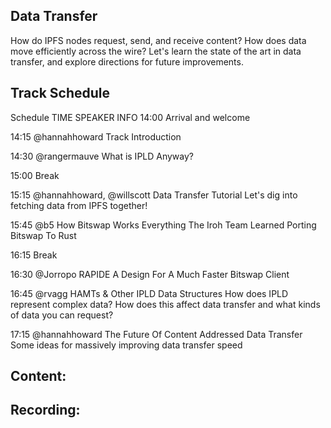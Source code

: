 ## Data Transfer

How do IPFS nodes request, send, and receive content? How does data move efficiently across the wire? Let's learn the state of the art in data transfer, and explore directions for future improvements.

## Track Schedule
Schedule
TIME	SPEAKER	INFO
14:00		Arrival and welcome

14:15	@hannahhoward	Track Introduction

14:30	@rangermauve	What is IPLD Anyway?

15:00		Break

15:15	@hannahhoward, @willscott	Data Transfer Tutorial
Let's dig into fetching data from IPFS together!


15:45	@b5	How Bitswap Works
Everything The Iroh Team Learned Porting Bitswap To Rust


16:15		Break

16:30	@Jorropo	RAPIDE
A Design For A Much Faster Bitswap Client


16:45	@rvagg	HAMTs & Other IPLD Data Structures
How does IPLD represent complex data? How does this affect data transfer and what kinds of data you can request?


17:15	@hannahhoward	The Future Of Content Addressed Data Transfer
Some ideas for massively improving data transfer speed
## Content:

## Recording: